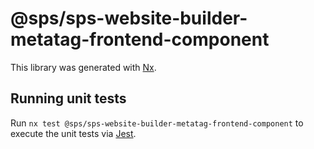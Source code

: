 # @sps/sps-website-builder-metatag-frontend-component

This library was generated with [Nx](https://nx.dev).

## Running unit tests

Run `nx test @sps/sps-website-builder-metatag-frontend-component` to execute the unit tests via [Jest](https://jestjs.io).
